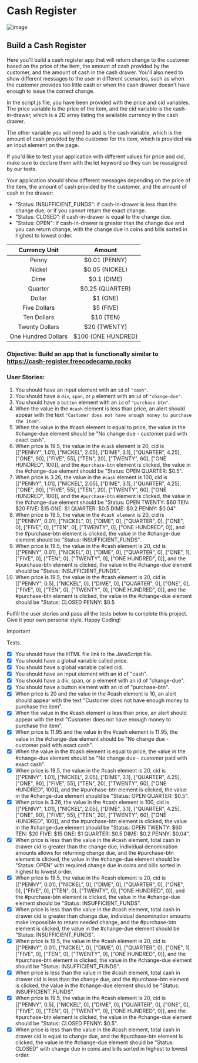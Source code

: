 # Cash Register 
![image](https://github.com/Milave-kun/JavaScript-Algorithms-and-Data-Structures/assets/125982535/884583ff-af05-41c3-b054-0720865ab46a)

## Build a Cash Register
Here you'll build a cash register app that will return change to the customer based on the price of the item, the amount of cash provided by the customer, and the amount of cash in the cash drawer. You'll also need to show different messages to the user in different scenarios, such as when the customer provides too little cash or when the cash drawer doesn't have enough to issue the correct change.

In the script.js file, you have been provided with the price and cid variables. The price variable is the price of the item, and the cid variable is the cash-in-drawer, which is a 2D array listing the available currency in the cash drawer.

The other variable you will need to add is the cash variable, which is the amount of cash provided by the customer for the item, which is provided via an input element on the page.

If you'd like to test your application with different values for price and cid, make sure to declare them with the let keyword so they can be reassigned by our tests.

Your application should show different messages depending on the price of the item, the amount of cash provided by the customer, and the amount of cash in the drawer:
- "Status: INSUFFICIENT_FUNDS": if cash-in-drawer is less than the change due, or if you cannot return the exact change.
- "Status: CLOSED": if cash-in-drawer is equal to the change due.
- "Status: OPEN": if cash-in-drawer is greater than the change due and you can return change, with the change due in coins and bills sorted in highest to lowest order.

|   **Currency Unit**  |      **Amount**     |
|:--------------------:|:-------------------:|
| Penny                | $0.01 (PENNY)       |
| Nickel               | $0.05 (NICKEL)      |
| Dime                 | $0.1 (DIME)         |
| Quarter              | $0.25 (QUARTER)     |
| Dollar               | $1 (ONE)            |
| Five Dollars         | $5 (FIVE)           |
| Ten Dollars          | $10 (TEN)           |
| Twenty Dollars       | $20 (TWENTY)        |
| One Hundred Dollars  | $100 (ONE HUNDRED)  |

### Objective: Build an app that is functionally similar to https://cash-register.freecodecamp.rocks

### User Stories:
1. You should have an input element with an ```id``` of ```"cash"```.
2. You should have a ```div```, ```span```, or ```p``` element with an ```id``` of ```"change-due"```.
3. You should have a ```button``` element with an ```id``` of ```"purchase-btn"```.
4. When the value in the ```#cash``` element is less than price, an alert should appear with the text ```"Customer does not have enough money to purchase the item"```.
5. When the value in the #cash element is equal to price, the value in the #change-due element should be "No change due - customer paid with exact cash".
6. When price is 19.5, the value in the ```#cash``` element is 20, cid is [["PENNY", 1.01], ["NICKEL", 2.05], ["DIME", 3.1], ["QUARTER", 4.25], ["ONE", 90], ["FIVE", 55], ["TEN", 20], ["TWENTY", 60], ["ONE HUNDRED", 100]], and the ```#purchase-btn``` element is clicked, the value in the #change-due element should be "Status: OPEN QUARTER: $0.5".
7. When price is 3.26, the value in the ```#cash``` element is 100, cid is [["PENNY", 1.01], ["NICKEL", 2.05], ["DIME", 3.1], ["QUARTER", 4.25], ["ONE", 90], ["FIVE", 55], ["TEN", 20], ["TWENTY", 60], ["ONE HUNDRED", 100]], and the ```#purchase-btn``` element is clicked, the value in the #change-due element should be "Status: OPEN TWENTY: $60 TEN: $20 FIVE: $15 ONE: $1 QUARTER: $0.5 DIME: $0.2 PENNY: $0.04".
8. When price is 19.5, the value in the ```#cash element``` is 20, cid is [["PENNY", 0.01], ["NICKEL", 0], ["DIME", 0], ["QUARTER", 0], ["ONE", 0], ["FIVE", 0], ["TEN", 0], ["TWENTY", 0], ["ONE HUNDRED", 0]], and the #purchase-btn element is clicked, the value in the #change-due element should be "Status: INSUFFICIENT_FUNDS".
9. When price is 19.5, the value in the #cash element is 20, cid is [["PENNY", 0.01], ["NICKEL", 0], ["DIME", 0], ["QUARTER", 0], ["ONE", 1], ["FIVE", 0], ["TEN", 0], ["TWENTY", 0], ["ONE HUNDRED", 0]], and the #purchase-btn element is clicked, the value in the #change-due element should be "Status: INSUFFICIENT_FUNDS".
10. When price is 19.5, the value in the #cash element is 20, cid is [["PENNY", 0.5], ["NICKEL", 0], ["DIME", 0], ["QUARTER", 0], ["ONE", 0], ["FIVE", 0], ["TEN", 0], ["TWENTY", 0], ["ONE HUNDRED", 0]], and the #purchase-btn element is clicked, the value in the #change-due element should be "Status: CLOSED PENNY: $0.5

Fulfill the user stories and pass all the tests below to complete this project. Give it your own personal style. Happy Coding!

> [!IMPORTANT]
> Tests.

- [x] You should have the HTML file link to the JavaScript file.
- [x] You should have a global variable called price.
- [x] You should have a global variable called cid.
- [x] You should have an input element with an id of "cash".
- [x] You should have a div, span, or p element with an id of "change-due".
- [x] You should have a button element with an id of "purchase-btn".
- [x] When price is 20 and the value in the #cash element is 10, an alert should appear with the text "Customer does not have enough money to purchase the item".
- [x] When the value in the #cash element is less than price, an alert should appear with the text "Customer does not have enough money to purchase the item".
- [x] When price is 11.95 and the value in the #cash element is 11.95, the value in the #change-due element should be "No change due - customer paid with exact cash".
- [x] When the value in the #cash element is equal to price, the value in the #change-due element should be "No change due - customer paid with exact cash".
- [x] When price is 19.5, the value in the #cash element is 20, cid is [["PENNY", 1.01], ["NICKEL", 2.05], ["DIME", 3.1], ["QUARTER", 4.25], ["ONE", 90], ["FIVE", 55], ["TEN", 20], ["TWENTY", 60], ["ONE HUNDRED", 100]], and the #purchase-btn element is clicked, the value in the #change-due element should be "Status: OPEN QUARTER: $0.5".
- [x] When price is 3.26, the value in the #cash element is 100, cid is [["PENNY", 1.01], ["NICKEL", 2.05], ["DIME", 3.1], ["QUARTER", 4.25], ["ONE", 90], ["FIVE", 55], ["TEN", 20], ["TWENTY", 60], ["ONE HUNDRED", 100]], and the #purchase-btn element is clicked, the value in the #change-due element should be "Status: OPEN TWENTY: $60 TEN: $20 FIVE: $15 ONE: $1 QUARTER: $0.5 DIME: $0.2 PENNY: $0.04".
- [x] When price is less than the value in the #cash element, total cash in drawer cid is greater than the change due, individual denomination amounts allows for returning change due, and the #purchase-btn element is clicked, the value in the #change-due element should be "Status: OPEN" with required change due in coins and bills sorted in highest to lowest order.
- [x] When price is 19.5, the value in the #cash element is 20, cid is [["PENNY", 0.01], ["NICKEL", 0], ["DIME", 0], ["QUARTER", 0], ["ONE", 0], ["FIVE", 0], ["TEN", 0], ["TWENTY", 0], ["ONE HUNDRED", 0]], and the #purchase-btn element is clicked, the value in the #change-due element should be "Status: INSUFFICIENT_FUNDS".
- [x] When price is less than the value in the #cash element, total cash in drawer cid is greater than change due, individual denomination amounts make impossible to return needed change, and the #purchase-btn element is clicked, the value in the #change-due element should be "Status: INSUFFICIENT_FUNDS".
- [x] When price is 19.5, the value in the #cash element is 20, cid is [["PENNY", 0.01], ["NICKEL", 0], ["DIME", 0], ["QUARTER", 0], ["ONE", 1], ["FIVE", 0], ["TEN", 0], ["TWENTY", 0], ["ONE HUNDRED", 0]], and the #purchase-btn element is clicked, the value in the #change-due element should be "Status: INSUFFICIENT_FUNDS".
- [x] When price is less than the value in the #cash element, total cash in drawer cid is less than the change due, and the #purchase-btn element is clicked, the value in the #change-due element should be "Status: INSUFFICIENT_FUNDS".
- [x] When price is 19.5, the value in the #cash element is 20, cid is [["PENNY", 0.5], ["NICKEL", 0], ["DIME", 0], ["QUARTER", 0], ["ONE", 0], ["FIVE", 0], ["TEN", 0], ["TWENTY", 0], ["ONE HUNDRED", 0]], and the #purchase-btn element is clicked, the value in the #change-due element should be "Status: CLOSED PENNY: $0.5".
- [x] When price is less than the value in the #cash element, total cash in drawer cid is equal to change due, and the #purchase-btn element is clicked, the value in the #change-due element should be "Status: CLOSED" with change due in coins and bills sorted in highest to lowest order.
